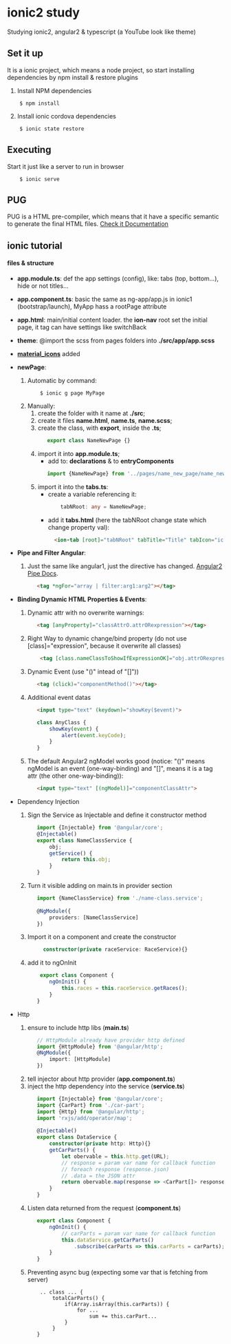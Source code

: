 # ionic2 study
Studying ionic2, angular2 & typescript (a YouTube look like theme)

## Set it up

It is a ionic project, which means a node project, so start installing dependencies by npm install & restore plugins 

1. Install NPM dependencies
```shell
    $ npm install
```

2. Install ionic cordova dependencies
```shell
    $ ionic state restore
```


## Executing

Start it just like a server to run in browser
```shell
    $ ionic serve
```


## PUG

PUG is a HTML pre-compiler, which means that it have a specific semantic to generate the final HTML files.
[Check it Documentation](https://pugjs.org)

## ionic tutorial

#### files & structure

* __app.module.ts__: def the app settings (config), like: tabs (top, bottom...), hide or not titles...
* __app.component.ts__: basic the same as ng-app/app.js in ionic1 (bootstrap/launch), MyApp hass a rootPage attribute
* __app.html__: main/initial content loader. the __ion-nav__ root set the initial page, it tag can have settings like switchBack
* __theme__: @import the scss from pages folders into __./src/app/app.scss__
* [__material_icons__](http://nitro-layout.herokuapp.com/css-icons.html#icons-mdi) added
* __newPage__:
    1. Automatic by command:
        ```shell
            $ ionic g page MyPage
        ```
    1. Manually:
        1. create the folder with it name at __./src__;
        1. create it files __name.html__, __name.ts__, __name.scss__;
        1. create the class, with __export__, inside the __.ts__;
            ```typescript
               export class NameNewPage {}
            ```
        1. import it into __app.module.ts__;
            * add to: __declarations__ & to __entryComponents__
            ```typescript
               import {NameNewPage} from '../pages/name_new_page/name_new_page';
            ```
        1. import it into the __tabs.ts__:
            * create a variable referencing it: 
                ```typescript 
                    tabNRoot: any = NameNewPage; 
                ```
            * add it __tabs.html__ (here the tabNRoot change state which change property val):
                ```html
                  <ion-tab [root]="tabNRoot" tabTitle="Title" tabIcon="icon"></ion-tab>
                ```
* __Pipe and Filter Angular__:
    1. Just the same like angular1, just the directive has changed. [Angular2 Pipe Docs](https://angular.io/docs/ts/latest/api/#!?query=pipe).
        ```html
           <tag *ngFor="array | filter:arg1:arg2"></tag>
        ```


* __Binding Dynamic HTML Properties & Events__:
    1. Dynamic attr with no overwrite warnings:
        ```html
           <tag [anyProperty]="classAttrO.attrORexpression"></tag>
        ```
    1. Right Way to dynamic change/bind property (do not use [class]="expression", because it overwrite all classes)
        ```html 
            <tag [class.nameClassToShowIfExpressionOK]="obj.attrORexpression"></tag> 
        ```
    1. Dynamic Event (use "()" intead of "[]"))
        ```html
           <tag (click)="componentMethod()"></tag>
        ```
    1. Additional event datas
        ```html
           <input type="text" (keydown)="showKey($event)">
        ```
        
        ```typescript
           class AnyClass {
               showKey(event) {
                   alert(event.keyCode);    
               }
           }
        ```
    1. The default Angular2 ngModel works good (notice: "()" means ngModel is an event (one-way-binding) and "[]", means it is a tag attr (the other one-way-binding)):
        ```html
           <input type="text" [(ngModel)]="componentClassAttr">
        ```
    
* Dependency Injection
    1. Sign the Service as Injectable and define it constructor method
        ```typescript
           import {Injectable} from '@angular/core';
           @Injectable()
           export class NameClassService {
               obj;
               getService() {
                   return this.obj;
               }
           }
        ```
    1. Turn it visible adding on main.ts in provider section
        ```typescript
           import {NameClassService} from './name-class.service';
           
           @NgModule({
               providers: [NameClassService]
           })
        ```
    1. Import it on a component and create the constructor
        ```typescript
             constructor(private raceService: RaceService){}
        ```
    1. add it to ngOnInit
        ```typescript
            export class Component {
               ngOnInit() {
                   this.races = this.raceService.getRaces();
               }
           }
        ```
* Http
    1. ensure to include http libs  (__main.ts__)
        ```typescript
           // HttpModule already have provider http defined
           import {HttpModule} from '@angular/http';
           @NgModule({
               import: [HttpModule]
           })
        ```
    1. tell injector about http provider (__app.component.ts__)
    1. inject the http dependency into the service (__service.ts__)
        ```typescript
           import {Injectable} from '@angular/core';
           import {CarPart} from './car-part';
           import {Http} from '@angular/http';
           import 'rxjs/add/operator/map';
    
           @Injectable()
           export class DataService {
               constructor(private http: Http){}
               getCarParts() {
                   let obervable = this.http.get(URL);
                   // response = param var name for callback function
                   // foreach response (response.json)
                   // .data = the JSON attr
                   return obervable.map(response => <CarPart[]> response.json().data);
               }   
           }
        ```
    1. Listen data returned from the request (__component.ts__)
        ```typescript
           export class Component {
               ngOnInit() {
                   // carParts = param var name for callback function
                   this.dataService.getCarParts()
                       .subscribe(carParts => this.carParts = carParts);
               }
           }
        ```
    1. Preventing async bug (expecting some var that is fetching from server)
        ```
            .. class ... {
                totalCarParts() {
                    if(Array.isArray(this.carParts)) {
                        for ...
                            sum += this.carPart...
                    }
                } 
           }
        ```
